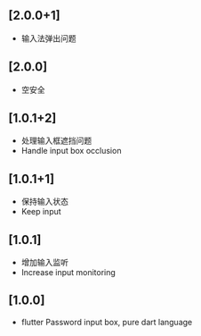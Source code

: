 ## [2.0.0+1]
* 输入法弹出问题
## [2.0.0]
* 空安全
## [1.0.1+2]
* 处理输入框遮挡问题
* Handle input box occlusion
## [1.0.1+1]
* 保持输入状态
* Keep input
## [1.0.1]
* 增加输入监听
* Increase input monitoring

## [1.0.0]
* flutter Password input box, pure dart language
